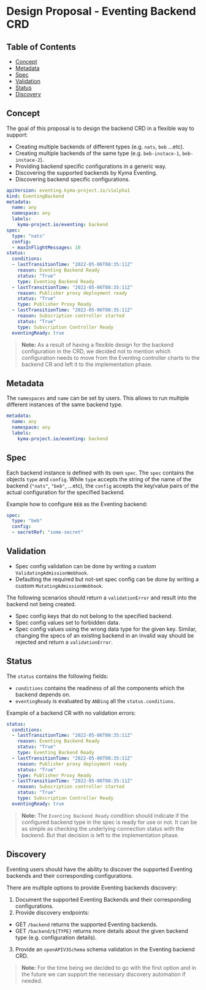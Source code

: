 # Design Proposal - Eventing Backend CRD

## Table of Contents

- [Concept](#concept)
- [Metadata](#metadata)
- [Spec](#spec)
- [Validation](#validation)
- [Status](#status)
- [Discovery](#discovery)

## Concept

The goal of this proposal is to design the backend CRD in a flexible way to support:

- Creating multiple backends of different types (e.g. `nats`, `beb` ...etc).
- Creating multiple backends of the same type (e.g. `beb-instace-1`, `beb-instace-2`).
- Providing backend specific configurations in a generic way.
- Discovering the supported backends by Kyma Eventing.
- Discovering backend specific configurations.

```yaml
apiVersion: eventing.kyma-project.io/v1alpha1
kind: EventingBackend
metadata:
  name: any
  namespace: any
  labels:
    kyma-project.io/eventing: backend
spec:
  type: "nats"
  config:
  - maxInFlightMessages: 10
status:
  conditions:
  - lastTransitionTime: "2022-05-06T08:35:11Z"
    reason: Eventing Backend Ready
    status: "True"
    type: Eventing Backend Ready
  - lastTransitionTime: "2022-05-06T08:35:11Z"
    reason: Publisher proxy deployment ready
    status: "True"
    type: Publisher Proxy Ready
  - lastTransitionTime: "2022-05-06T08:35:11Z"
    reason: Subscription controller started
    status: "True"
    type: Subscription Controller Ready
  eventingReady: true
```

> **Note:** As a result of having a flexible design for the backend configuration in the CRD, we decided not to mention which configuration needs to move from the Eventing controller charts to the backend CR and left it to the implementation phase.

## Metadata

The `namespaces` and `name` can be set by users. This allows to run multiple different instances of the same backend type.

```yaml
metadata:
  name: any
  namespace: any
  labels:
    kyma-project.io/eventing: backend
```

## Spec

Each backend instance is defined with its own `spec`. The `spec` contains the objects `type` and `config`. While `type` accepts the string of the name of the backend (`"nats"`, `"beb"`, ...etc), the `config` accepts the key/value pairs of the actual configuration for the specified backend.

Example how to configure `BEB` as the Eventing backend:

```yaml
spec:
  type: "beb"
  config:
  - secretRef: "some-secret"
```

## Validation

- Spec config validation can be done by writing a custom `ValidatingAdmissionWebhook`.
- Defaulting the required but not-set spec config can be done by writing a custom `MutatingAdmissionWebhook`.

The following scenarios should return a `validationError` and result into the backend not being created.
- Spec config keys that do not belong to the specified backend.
- Spec config values set to forbidden data.
- Spec config values using the wrong data type for the given key.
  Similar, changing the specs of an existing backend in an invalid way should be rejected and return a `validationError`.

## Status

The `status` contains the following fields:
- `conditions` contains the readiness of all the components which the backend depends on.
- `eventingReady` is evaluated by `ANDing` all the `status.conditions`.

Example of a backend CR with no validation errors:

```yaml
status:
  conditions:
  - lastTransitionTime: "2022-05-06T08:35:11Z"
    reason: Eventing Backend Ready
    status: "True"
    type: Eventing Backend Ready
  - lastTransitionTime: "2022-05-06T08:35:11Z"
    reason: Publisher proxy deployment ready
    status: "True"
    type: Publisher Proxy Ready
  - lastTransitionTime: "2022-05-06T08:35:11Z"
    reason: Subscription controller started
    status: "True"
    type: Subscription Controller Ready
  eventingReady: true
```

> **Note:** The `Eventing Backend Ready` condition should indicate if the configured backend type in the spec is ready for use or not. It can be as simple as checking the underlying connection status with the backend. But that decision is left to the implementation phase.

## Discovery

Eventing users should have the ability to discover the supported Eventing backends and their corresponding configurations.

There are multiple options to provide Eventing backends discovery:

1. Document the supported Eventing Backends and their corresponding configurations.
2. Provide discovery endpoints:
  - GET `/backend` returns the supported Eventing backends.
  - GET `/backend/${TYPE}` returns more details about the given backend type (e.g. configuration details).
3. Provide an `openAPIV3Schema` schema validation in the Eventing backend CRD.

> **Note:** For the time being we decided to go with the first option and in the future we can support the necessary discovery automation if needed.
